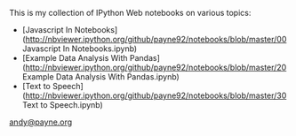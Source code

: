 
This is my collection of IPython Web notebooks on various topics:

* [Javascript In Notebooks](http://nbviewer.ipython.org/github/payne92/notebooks/blob/master/00 Javascript In Notebooks.ipynb)
* [Example Data Analysis With Pandas](http://nbviewer.ipython.org/github/payne92/notebooks/blob/master/20 Example Data Analysis With Pandas.ipynb)
* [Text to Speech](http://nbviewer.ipython.org/github/payne92/notebooks/blob/master/30 Text to Speech.ipynb)

<andy@payne.org>

